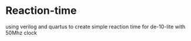 # Reaction-time
using verilog and quartus to create simple reaction time for de-10-lite with 50Mhz clock
